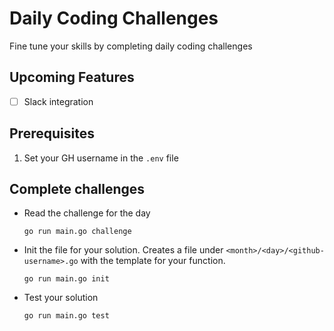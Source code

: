 # Daily Coding Challenges
Fine tune your skills by completing daily coding challenges

## Upcoming Features
- [ ] Slack integration

## Prerequisites
1. Set your GH username in the `.env` file

## Complete challenges
- Read the challenge for the day
    ```
    go run main.go challenge
    ```
- Init the file for your solution. Creates a file under `<month>/<day>/<github-username>.go` with the template for your function.
    ```
    go run main.go init
    ```
- Test your solution
    ```
    go run main.go test
    ```